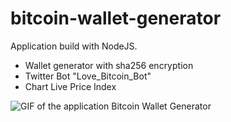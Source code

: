 # bitcoin-wallet-generator

Application build with NodeJS.
- Wallet generator with sha256 encryption
- Twitter Bot "Love_Bitcoin_Bot"
- Chart Live Price Index


![GIF of the application Bitcoin Wallet Generator](https://vianneyguesdon.github.io/GIF/btc-shorter.gif)

